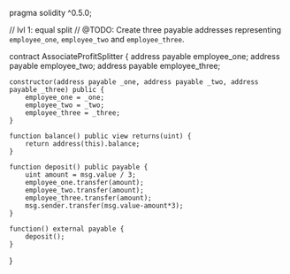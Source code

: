 pragma solidity ^0.5.0;

// lvl 1: equal split
    // @TODO: Create three payable addresses representing `employee_one`, `employee_two` and `employee_three`.

contract AssociateProfitSplitter {
  address payable employee_one;
  address payable employee_two;
  address payable employee_three;


    constructor(address payable _one, address payable _two, address payable _three) public {
        employee_one = _one;
        employee_two = _two;
        employee_three = _three;
    }

    function balance() public view returns(uint) {
        return address(this).balance;
    }

    function deposit() public payable {
        uint amount = msg.value / 3;
        employee_one.transfer(amount);
        employee_two.transfer(amount);
        employee_three.transfer(amount);
        msg.sender.transfer(msg.value-amount*3);
    }

    function() external payable {
        deposit();
    }
}
